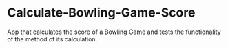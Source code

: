 # Calculate-Bowling-Game-Score
App that calculates the score of a Bowling Game and tests the functionality of the method of its calculation.
